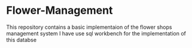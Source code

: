 # Flower-Management
This repository contains a basic implementaion of the flower shops management system
I have use sql workbench for the implementation of this databse
